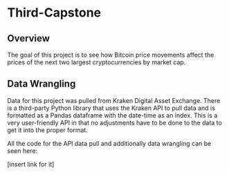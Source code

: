 # Third-Capstone

## Overview

The goal of this project is to see how Bitcoin price movements affect the prices of the next two largest cryptocurrencies by market cap. 

## Data Wrangling

Data for this project was pulled from Kraken Digital Asset Exchange. There is a third-party Python library that uses the Kraken API to pull data and is formatted as a Pandas dataframe with the date-time as an index. This is a very user-friendly API in that no adjustments have to be done to the data to get it into the proper format. 

All the code for the API data pull and additionally data wrangling can be seen here:

[insert link for it]

## 
